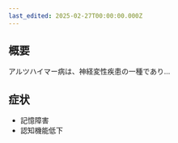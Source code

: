 ```yaml
---
last_edited: 2025-02-27T00:00:00.000Z
---
```





## 概要

アルツハイマー病は、神経変性疾患の一種であり...

## 症状

- 記憶障害
- 認知機能低下
